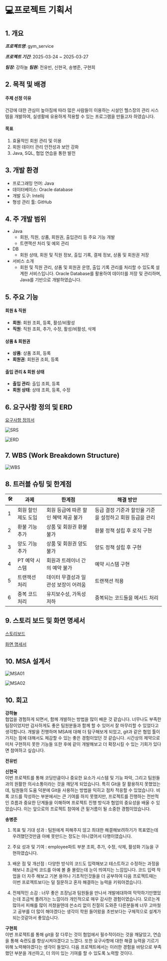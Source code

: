 # 💻프로젝트 기획서

## 1. 개요

**_프로젝트명_**: gym_service

**_프로젝트 기간_**: 2025-03-24 ~ 2025-03-27

**_팀장:_** 강하늘 **_팀원:_** 전유빈, 신현국, 송병준, 구현희

## 2. 목적 및 배경

#### 주제 선정 이유

건강에 대한 관심이 높아짐에 따라 많은 사람들이 이용하는 시설인 헬스장의 관리 시스템을 개발하여,
실생활에 유용하게 적용할 수 있는 프로그램을 만들고자 하였습니다.

#### 목표

1. 효율적인 회원 관리 및 이용
2. 회원 데이터 관리 안전성과 보안 강화
3. Java, SQL, 협업 연습을 통한 발전

## 3. 개발 환경

- 프로그래밍 언어: Java
- 데이터베이스: Oracle database
- 개발 도구: Intellij
- 형성 관리 툴: GitHub

## 4. 주 개발 범위

- Java
  - 회원, 직원, 상품, 회원권, 출입관리 등 주요 기능 개발
  - 트랜잭션 처리 및 예외 관리
- DB
  - 회원 상태, 회원 및 직원 정보, 출입 기록, 결제 정보, 상품 및 회원권 저장
- 서비스 소개
  - 회원 및 직원 관리, 상품 및 회원권 운영, 출입 기록 관리를 처리할 수 있도록 설계한 서비스입니다. Oracle Database를 활용하여 데이터를 저장 및 관리하며, Java를 기반으로 개발하였습니다.

## 5. 주요 기능

#### 회원 & 직원

- **회원**: 회원 조회, 등록, 활성/비활성
- **직원**: 직원 조회, 추가, 수정, 활성/비활성, 삭제

#### 상품 & 회원권

- **상품**: 상품 조회, 등록
- **회원권**: 회원권 조회, 등록

#### 출입 관리 & 회원 상태

- **출입 관리**: 출입 조회, 등록
- **회원 상태**: 상태 조회, 등록, 수정

## 6. 요구사항 정의 및 ERD

[요구사항 정의서](https://docs.google.com/spreadsheets/d/1u56s9X5dFNKIewTSbZ1xqQzytP-0plldXfokaezeUCc/edit?gid=391646514#gid=391646514)

![SRS](deliverables/SRS.png)

![ERD](deliverables/ERD.png)

## 7. WBS (Work Breakdown Structure)

![WBS](deliverables/WBS.png)

## 8. 트러블 슈팅 및 한계점

| 🛠   | 과제                  | 한계점                                      | 해결 방안                                                |
| --- | --------------------- | ------------------------------------------- | -------------------------------------------------------- |
| 1   | 회원 할인 제도 도입   | 회원 등급에 따른 할인 혜택 제공 불가        | 등급 결정 기준과 할인율 기준을 설정하고 회원 등급을 관리 |
| 2   | 환불 기능 추가        | 상품 및 회원권 환불 불가                    | 환불 정책 설립 후 로직 구현                              |
| 3   | 양도 기능 추가        | 상품 및 회원권 양도 불가                    | 양도 정책 설립 후 구현                                   |
| 4   | PT 예약 시스템        | 회원과 트레이너 간의 예약 불가              | 예약 시스템 구현                                         |
| 5   | 트랜잭션 처리         | 데이터 무결성과 일관성 보장이 어려움        | 트랜잭션 적용                                            |
| 6   | 중복 코드 처리        | 유지보수성, 가독성 저하                     | 중복되는 코드들을 메서드 처리                            |

## 9. 스토리 보드 및 화면 명세서
[스토리보드](deliverables/StoryBoard.pdf)

[화면 명세서](deliverables/WireFrame.pdf)

## 10. MSA 설계서
![MSA01](deliverables/MSA01.png)  

![MSA02](deliverables/MSA02.png)

## 10. 회고

**강하늘**  
협업을 경험하게 되면서, 함께 개발하는 방법을 많이 배운 것 같습니다. 너무나도 부족한 팀장이었지만 감사하게도 좋은 팀원분들과 함께 할 수 있어서 잘 마무리할 수 있었다고 생각합니다. 개발을 진행하며 MSA에 대해 더 탐구해보게 되었고, git과 같은 협업 툴이 가지는 힘에 대해서도 체감할 수 있는 좋은 경험이었던 것 같습니다. 시간상의 제약으로 미처 구현하지 못한 기능들 또한 후에 같이 개발해보고 더 확장시킬 수 있는 기회가 있다면 참여하고 싶습니다.

**전유빈**

**신현국**  
이번 프로젝트를 통해 코딩만큼이나 중요한 요소가 시스템 및 기능 파악, 그리고 팀원들과의 원활한 의사소통이라는 것을 깨닫게 되었습니다. 특히 Git을 잘 활용하지 못했었는데, 팀원들의 도움 덕분에 Git을 사용하는 방법을 익히고 점차 적응할 수 있었습니다.
비록 코드를 작성하는 부분에서는 큰 기여를 하지 못했지만, 프로젝트를 진행하는 전반적인 흐름과 중요한 단계들을 이해하며 프로젝트 진행 방식과 협업의 중요성을 배울 수 있었습니다. 이는 앞으로의 프로젝트 참여에 큰 밑거름이 될 소중한 경험이었습니다.

**송병준**
  1. 목표 및 기대 성과 :
      팀원에게 피해주지 않고 최대한 해결해보려하기가 목표였는데 우려했던것만큼 아예 못만드는 정도는 아니였어서 다행이였습니다.

  2. 주요 성과 및 기여 :
    employee파트 부분 조회, 추가, 수정, 삭제, 활성화 기능을 구현하였습니다.

  3. 배운 점 및 개선점 :
   다양한 방식의 코드도 입력해보고 테스트하고 수정하는 과정을 해보니 조금씩 코드를 아예 볼 줄 몰랐는데 눈이 띄여지는 느낌입니다.
   코드 입력 작업을 더 자주 해보고 기본 용어나 기초적인것들을 더 공부하여 다음 프로젝트때는 이번 프로젝트보다는 덜 질문하고 혼자 해결하는 능력을 키워야겠습니다.

  4. 전체적인 소감 :
  너무 좋은 조장님과 팀원들을 만나서 개발에대하여 막막하기만했었는데 조금씩 풀려가는 느낌이라 개인적으로 매우 감사한 경험이였습니다.
  모르는게 많아서 피해를 많이 끼쳤을텐데 쓴소리 없이 친절히 도와준 다른분들께 너무 고마웠고 공부를 더 많이 해야겠다는 생각이 학원 들어왔을 초반보다는 구체적으로 설계가 되는것같아서 좋았습니다.

**구현희**  
이번 프로젝트를 통해 git을 잘 다루는 것이 협업에서 필수적이라는 것을 깨달았고, 연습을 통해 숙련도를 향상시켜야겠다고 느꼈다. 또한 요구사항에 대한 해결 능력을 기르기 위해 노력해야겠다는 생각이 들었다. 다음 프로젝트에서는 이러한 경험을 바탕으로 부족했던 부분을 개선하고, 더 의미 있는 기여를 할 수 있도록 노력할 것이다.
